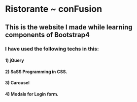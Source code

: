 # Ristorante ~ conFusion 
## This is the website I made while learning components of Bootstrap4
### I have used the following techs in this:
#### 1) jQuery
#### 2) SaSS Programming in CSS.
#### 3) Carousel
#### 4) Modals for Login form.